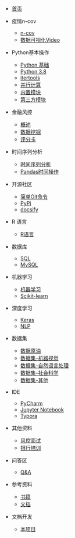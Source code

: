 - [首页]()

- 疫情n-cov
    - [n-cov](./n_cov/n_cov.md)
    - [数据可视化Video](./n_cov/video.md)

- Python基本操作
	- [Python 基础](./Python/Python.md)
	- [Python 3.8](./Python/python3_8.md)
	- [itertools](./Python/itertools.md)
	- [并行计算](./Python/multiprocessing.md)
	- [内置模块](./Python/py_model.md)
	- [第三方模块](./Python/packages.md)

- 金融风控
    - [概述](./credit/overview.md)
    - [数据挖掘](./credit/data_mining.md)
    - [评分卡](./credit/credit_card.md)

- 时间序列分析
    - [时间序列分析](./TimeSerise/time_serise.md)
    - [Pandas时间操作](./TimeSerise/pandas.md)
    
- 开源社区
    - [简单Git命令](./OpenSource/git.md)
    - [PyPi](./OpenSource/pypi.md)
    - [docsify](./OpenSource/docsify.md)

- R 语言
	- [R语言](./R/R.md)

- 数据库
	- [SQL](./SQL/SQL.md)
	- [MySQL](./SQL/MySQL.md)

- 机器学习
	- [机器学习](./MachineLearning/MachineLearning.md)
	- [Scikit-learn](./MachineLearning/Scikit_learn.md)

- 深度学习
    - [Keras](./DeepLearning/keras.md)
    - [NLP](./DeepLearning/NLP.md)

- 数据集
    - [数据原油](./Dataset/dataset.md)
    - [数据集-机器视觉](./Dataset/dataset_cv.md)
    - [数据集-自然语言处理](./Dataset/dataset_nlp.md)
    - [数据集-社会科学](./Dataset/dataset_other.md)
    - [数据集-其他](./Dataset/dataset_other.md)

- IDE
    - [PyCharm](./IDE/charm.md)
    - [Jupyter Notebook](./IDE/jupyter_notebook.md)
    - [Typora](./IDE/typora.md)
    
- 其他资料
    - [风控面试](./risk_control/Risk_Control_Interview.md)
    - [银行培训](./bank/train.md)
    
- 问答区
    - [Q&A](./QA/qa.md)

- 参考资料
	- [书籍](./reference/book.md)
	- [文档](./reference/documentation.md)
	
- 文档开发
    - [本项目](./project/project.md)